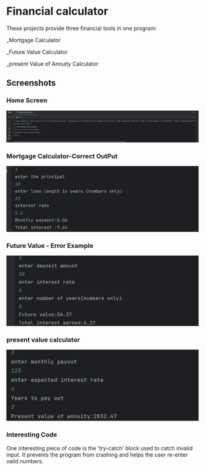 # Financial calculator
These projects provide three financial tools in one program:

_Mortgage Calculator 

_Future Value Calculator

_present Value of Annuity Calculator
## Screenshots 
### Home Screen
![img.png](img.png)


### Mortgage Calculator-Correct OutPut
![img_1.png](img_1.png)
### Future Value - Error Example
![img_2.png](img_2.png)
### present value calculator
![img_3.png](img_3.png)

### Interesting Code 
One interesting piece of code is the 'try-catch' block used to catch invalid input. It prevents the program from crashing and helps the user re-enter valid numbers. 
